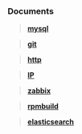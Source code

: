 ###  <i class="icon-file"></i> Documents

> [**mysql**](https://github.com/hwshang/doc.s/blob/master/mysql/readme.md)

> [**git**](https://github.com/hwshang/doc.s/blob/master/git/readme.md)

> [**http**](https://github.com/hwshang/doc.s/blob/master/http/readme.md)

> [**IP**](https://github.com/hwshang/doc.s/blob/master/IP/readme.md)

> [**zabbix**](https://github.com/hwshang/doc.s/blob/master/zabbix/readme.md)

> [**rpmbuild**](https://github.com/hwshang/doc.s/blob/master/rpmbuild/readme.md)

> [**elasticsearch**](https://github.com/hwshang/doc.s/blob/master/elasticsearch/readme.md)
